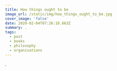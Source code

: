 ```yaml
---
title: How things ought to be
image_url: /static/img/how_things_ought_to_be.jpg
cover_image: 'false'
date: 2020-02-04T07:26:18.663Z
summary: .
tags:
  - post
  - books
  - philosophy
  - organisations
---
```

.
